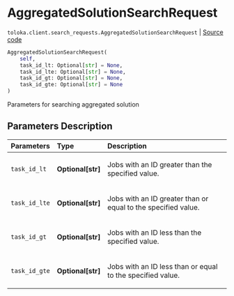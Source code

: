# AggregatedSolutionSearchRequest
`toloka.client.search_requests.AggregatedSolutionSearchRequest` | [Source code](https://github.com/Toloka/toloka-kit/blob/v0.1.26/src/client/search_requests.py#L495)

```python
AggregatedSolutionSearchRequest(
    self,
    task_id_lt: Optional[str] = None,
    task_id_lte: Optional[str] = None,
    task_id_gt: Optional[str] = None,
    task_id_gte: Optional[str] = None
)
```

Parameters for searching aggregated solution

## Parameters Description

| Parameters | Type | Description |
| :----------| :----| :-----------|
`task_id_lt`|**Optional\[str\]**|<p>Jobs with an ID greater than the specified value.</p>
`task_id_lte`|**Optional\[str\]**|<p>Jobs with an ID greater than or equal to the specified value.</p>
`task_id_gt`|**Optional\[str\]**|<p>Jobs with an ID less than the specified value.</p>
`task_id_gte`|**Optional\[str\]**|<p>Jobs with an ID less than or equal to the specified value.</p>
